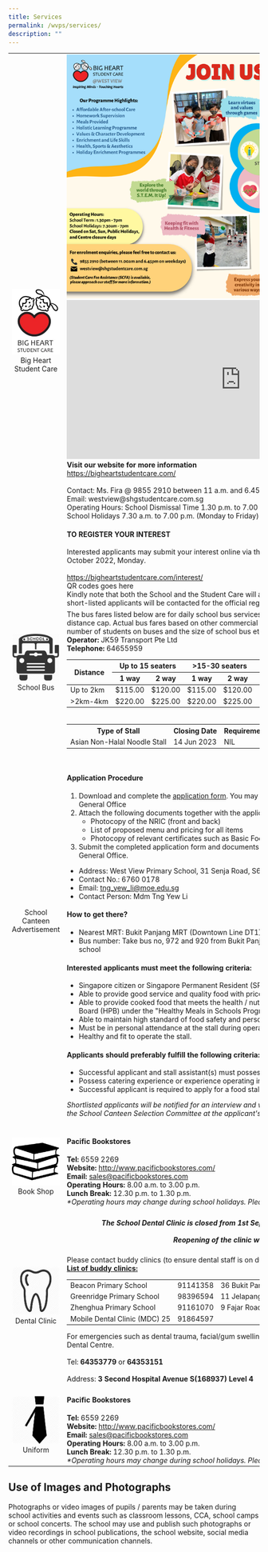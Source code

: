 ```yaml
---
title: Services
permalink: /wvps/services/
description: ""
---
```

<table>
  <tbody>
    <tr>
      <td style="text-align:center;">
				<img alt="" src="/images/logo.jpeg">
				Big Heart Student Care</td>
      <td>
      <img alt="Big Hear Student Care Poster" src="/images/West%20View%20SCC%20Info.png"><br>
      <iframe width="560" height="315" src="https://www.youtube.com/embed/Do4hSWR8s4o" title="YouTube video player" frameborder="0" allow="accelerometer; autoplay; clipboard-write; encrypted-media; gyroscope; picture-in-picture" allowfullscreen="" style="margin: 0px; outline: 0px; padding: 0px; width: 698px; height: 318px;"></iframe><br>
      <strong>Visit our website for more information</strong><br>
      <a target="_blank" href="https://bigheartstudentcare.com/">https://bigheartstudentcare.com/</a><br><br>
      Contact: Ms. Fira @ 9855 2910 between 11 a.m. and 6.45 p.m. (Weekdays)<br>
      Email: westview@shgstudentcare.com.sg<br>
      Operating Hours: School Dismissal Time 1.30 p.m. to 7.00 p.m. (Monday to Friday)<br>
      School Holidays 7.30 a.m. to 7.00 p.m.  (Monday to Friday)
      <br>
      <h4>TO REGISTER YOUR INTEREST</h4>
      Interested applicants may submit your interest online via the URL online link or QR Code below by 31 October 2022, Monday.<br><br>
      <a target="_blank" href="https://bigheartstudentcare.com/interest/">https://bigheartstudentcare.com/interest/</a><br>
      QR codes goes here<br>
      Kindly note that both the School and the Student Care will assess the eligibility of the application and only short-listed applicants will be contacted for the official registration.
      </td>
    </tr>
    <tr>
      <td style="text-align:center">
				<img alt="icon of the school bus" src="/images/bus.png">
				School Bus
			</td>
      <td>The bus fares listed below are for daily school bus services by
       distance and the maximum fares for each distance cap. 
       Actual bus fares based on other commercial considerations such as the
       distance, route, number of students on buses and the size of school bus
       etc.<br>
       <strong>Operator:</strong> JK59 Transport Pte Ltd<br>
       <strong>Telephone:</strong> 64655959<br>
       <!--The codes for the fares table starts here-->
       <table>
<thead>
  <tr>
    <th rowspan="2">Distance</th>
    <th colspan="2">Up to 15 seaters</th>
    <th colspan="2">&gt;15-30 seaters</th>
    <th colspan="2">&gt;30 seaters</th>
  </tr>
  <tr>
    <th>1 way</th>
    <th>2 way</th>
    <th>1 way</th>
    <th>2 way</th>
    <th>1 way</th>
    <th>2 way</th>
  </tr>
</thead>
<tbody>
  <tr>
    <td>Up to 2km</td>
    <td>$115.00</td>
    <td>$120.00</td>
    <td>$115.00</td>
    <td>$120.00</td>
    <td>$115.00</td>
    <td>$120.00</td>
  </tr>
  <tr>
    <td>&gt;2km-4km</td>
    <td>$220.00</td>
    <td>$225.00</td>
    <td>$220.00</td>
    <td>$225.00</td>
    <td>$220.00</td>
    <td>$225.00</td>
  </tr>
</tbody>
</table>
       <!--The codes for the fares table ends here-->
       </td>
    </tr>
    <tr>
      <td style="text-align:center;">School Canteen Advertisement</td>
      <td>
      <table> <!--Stalls table starts here-->
		<tbody>
	      <tr>
		    <th>Type of Stall</th>
		    <th>Closing Date</th>
		    <th>Requirements</th>
	      </tr>
	      <tr>
		    <td>Asian Non-Halal Noodle Stall</td>
		    <td>14 Jun 2023</td>
		    <td>NIL</td>
	</tr> 
		</tbody>
	</table><!--Stalls table ends here--><br>
	<h4>Application Procedure</h4>
	<ol>
		<li>Download and complete the <a href="/files/Services/app_form_for_canteen_stall.pdf">application form</a>. You may also request for a hardcopy from the School's General Office</li>
		<li>Attach the following documents together with the application form:
			<ul>
			<li>Photocopy of the NRIC (front and back)</li>
			<li>List of proposed menu and pricing for all items</li>
			<li>Photocopy of relevant certificates such as Basic Food Hygiene Course, etc.</li>
			</ul>
		</li>
		<li>Submit the completed application form and documents by closing date via email <strong>OR</strong> to the School's General Office.</li>
	</ol>
	<ul>
		<li>Address: West View Primary School, 31 Senja Road, S677742</li>
		<li>Contact No.: 6760 0178</li>
		<li>Email: <a href="mailto: tng_yew_li@moe.edu.sg">tng_yew_li@moe.edu.sg</a></li>
		<li>Contact Person: Mdm Tng Yew Li</li>
	</ul>
	<h4>How to get there?</h4>
	<ul>
		<li>Nearest MRT: Bukit Panjang MRT (Downtown Line DT1)</li>
		<li>Bus number: Take bus no, 972 and 920 from Bukit Panjang interchange and alight in front of the school</li>
	</ul>
	<h4>Interested applicants must meet the following criteria:</h4>
	<ul>
		<li>Singapore citizen or Singapore Permanent Resident (SPR) for stallholder and stall assistant.</li>
		<li>Able to provide good service and quality food with prices determined in consultation with the school.</li>
		<li>Able to provide cooked food that meets the health / nutritional standards set by the Health Promotion Board (HPB) under the "Healthy Meals in Schools Programme (HMSP)" guidelines (see <a target="_blank" href="https://www.hpb.gov.sg/schools/school-programmes/healthy-meals-in-schools-programme">link</a>)</li>
		<li>Able to maintain high standard of food safety and personal hygiene.</li>
		<li>Must be in personal attendance at the stall during operating hours.</li>
		<li>Healthy and fit to operate the stall.</li>
		</ul>
	<h4>Applicants should preferably fulfill the following criteria:</h4>
	<ul>
		<li>Successful applicant and stall assistant(s) must possess the WSQ Basic Food Hygiene Certificate.</li>
		<li>Possess catering experience or experience operating in a school environment.</li>
		<li>Successful applicant is required to apply for a food stall license from Singapore Food Agency (SFA).</li>
	</ul>
	<p>
		<em>Shortlisted applicants will be notified for an interview and will be required to provide food sampling for the School Canteen Selection Committee at the applicant's own expense.</em>
	</p>
	</td>
    </tr>
    <tr>
      <td style="text-align:center;">
				<img alt="Icon of a stack of 3 books" src="/images/bookshop.png">
				Book Shop
			</td>
      <td>
      <h4>Pacific Bookstores</h4>
      <strong>Tel:</strong> 6559 2269<br>
      <strong>Website:</strong> <a target="_blank" href="http://www.pacificbookstores.com/">http://www.pacificbookstores.com/</a><br>
      <strong>Email:</strong> <a href="mailto:sales@pacificbookstores.com">sales@pacificbookstores.com</a><br>
      <strong>Operating Hours:</strong> 8.00 a.m. to 3.00 p.m.<br>
      <strong>Lunch Break:</strong> 12.30 p.m. to 1.30 p.m.<br>
      <em>*Operating hours may change during school holidays. Please call our School to check</em>
      </td>
    </tr>
    <tr>
      <td style="text-align:center;">
				<img alt="Icon of a tooth" src="/images/dental.jpeg">
				Dental Clinic
			</td>
      <td>
      <h5 style="text-align: center;">The School Dental Clinic is closed from 1st September 2022 to Mid-August 2023<br><br>
<em>Reopening of the clinic will be informed</em></h5>
Please contact buddy clinics (to ensure dental staff is on duty) at nearby schools for dental treatment.
<u><strong>List of buddy clinics:</strong></u>
<table>
<tbody>
  <tr>
    <td>Beacon Primary School</td>
    <td>91141358</td>
    <td>36 Bukit Panjang Ring Road S(679944)</td>
  </tr>
  <tr>
    <td>Greenridge Primary School</td>
    <td>98396594</td>
    <td>11 Jelapang Road S(677744)</td>
  </tr>
  <tr>
    <td>Zhenghua Primary School</td>
    <td>91161070</td>
    <td>9 Fajar Road S(679002)</td>
  </tr>
  <tr>
    <td>Mobile Dental Clinic (MDC) 25</td>
    <td>91864597</td>
    <td></td>
  </tr>
</tbody>
</table>
For emergencies such as dental trauma, facial/gum swellings or toothaches, please contact: HPB, School Dental Centre. 
<br><br>
Tel: <strong>64353779</strong> or <strong>64353151</strong>
<br><br>
Address: <strong>3 Second Hospital Avenue S(168937) Level 4</strong>
      </td>
    </tr>
    <tr>
      <td style="text-align:center;">
				<img alt="Icon of a neck tie" src="/images/uniform.jpeg">
				Uniform
			</td>
      <td>
      <h4>Pacific Bookstores</h4>
      <strong>Tel:</strong> 6559 2269<br>
      <strong>Website:</strong> <a target="_blank" href="http://www.pacificbookstores.com/">http://www.pacificbookstores.com/</a><br>
      <strong>Email:</strong> <a href="mailto:sales@pacificbookstores.com">sales@pacificbookstores.com</a><br>
      <strong>Operating Hours:</strong> 8.00 a.m. to 3.00 p.m.<br>
      <strong>Lunch Break:</strong> 12.30 p.m. to 1.30 p.m.<br>
      <em>*Operating hours may change during school holidays. Please call our School to check</em>
      </td>
    </tr>
  </tbody>
</table>


Use of Images and Photographs
-----------------------------

Photographs or video images of pupils / parents may be taken during school activities and events such as classroom lessons, CCA, school camps or school concerts. The school may use and publish such photographs or video recordings in school publications, the school website, social media channels or other communication channels.